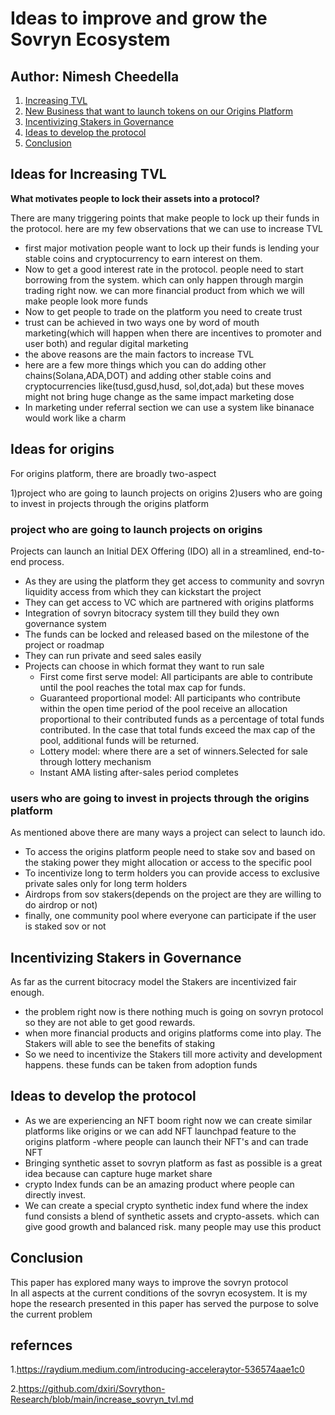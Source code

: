 Ideas to improve and grow the Sovryn Ecosystem
==============

 ## Author: Nimesh Cheedella ##
1. [Increasing TVL](#Ideas-For-Increasing-TVL)  
1. [New Business that want to launch tokens on our Origins Platform](#Ideas-For-origins-plafrom)
1. [Incentivizing Stakers in Governance](#Incentivizing-Stakers-in-Governance)
1. [Ideas to develop the protocol](#protocol-idea)
1. [Conclusion](#Conclusion)

<div id="Ideas-For-Increasing-TVL"></div>
 
 ## Ideas for Increasing TVL ##
**What motivates people to lock their assets into a protocol?**

There are many triggering points that make people to lock up their funds in the protocol. here are my few observations that we can  use to increase TVL

- first major motivation people want to lock up their funds is lending your stable coins and cryptocurrency to earn interest on them.
- Now to get a good interest rate in the protocol. people need to start borrowing from the system. which can only happen through margin
trading right now. we can more financial product from which we will make people look more funds 
- Now to get people to trade on the platform you need to create trust
- trust can be achieved in two ways one by word of mouth marketing(which will happen when there are incentives to promoter and user both) and regular   digital marketing 
- the above reasons are the main factors to increase TVL 
- here are a few more things which you can do adding other chains(Solana,ADA,DOT) and adding other stable coins and cryptocurrencies like(tusd,gusd,husd, sol,dot,ada) but these moves might not bring huge change as the same impact marketing dose
- In marketing under referral section we can use a system like  binanace would work like a charm
<div id="Ideas-For-origins-plafrom"></div>

## Ideas for origins ##
For origins platform, there are broadly two-aspect 

1)project who are going to launch projects on origins 
2)users who are going to invest in projects through the origins platform 

### project who are going to launch projects on origins ### 
Projects can launch an Initial DEX Offering (IDO) all in a streamlined, end-to-end process.
- As they are using the platform they get access to community and sovryn liquidity access from which they can kickstart the project
-  They can get access to VC which are partnered with origins platforms 
- Integration of sovryn bitocracy system till they build they own governance system  
- The funds can be locked and released based on the milestone of the project or roadmap
- They can run private and seed sales easily
- Projects can choose in which format they want to run sale
  - First come first serve model: All participants are able to contribute until the pool reaches the total max cap for funds.
  - Guaranteed proportional model: All participants who contribute within the open time period of the pool receive an allocation proportional to their contributed funds as a percentage of total funds contributed. In the case that total funds exceed the max cap of the pool, additional funds will be returned.
  - Lottery model: where there are a set of winners.Selected for sale through lottery mechanism 
  - Instant AMA listing after-sales period completes 

### users who are going to invest in projects through the origins platform ### 
    
 As mentioned above there are many ways a project can select to launch ido.
 - To access the origins platform people need to stake sov and based on the staking power they might allocation or access to the specific pool
 - To incentivize long to term holders you can provide access to exclusive private sales only for long term holders
 -  Airdrops from sov stakers(depends on the project are they are willing to do airdrop or not)
 -  finally, one community pool where everyone can participate if the user is staked sov or not


<div id="Incentivizing-Stakers-in-Governance"></div>

## Incentivizing Stakers in Governance ##
As far as the current bitocracy model the Stakers are incentivized fair enough.
- the problem right now is there nothing much is going on sovryn protocol so they are not able to get good rewards.
- when more financial products and origins platforms come into play. The Stakers will able to see the benefits of staking 
- So we need to incentivize the Stakers till more activity and development happens. these funds can be taken from adoption funds


<div id="protocol-idea"></div>

## Ideas to develop the protocol ##
 - As we are experiencing an NFT boom right now we can create similar platforms like origins or we can add NFT launchpad feature to the origins platform
-where people  can launch their NFT's and can trade NFT
- Bringing synthetic asset to sovryn platform as fast as possible is a great idea because can capture huge market share 
- crypto Index funds can be an amazing product where people can directly invest. 
- We can create a special crypto synthetic index fund where the index fund consists a blend of synthetic assets and crypto-assets. which can give good growth and balanced risk. many people may use this product 


<div id="Conclusion"></div>

## Conclusion ##
This paper has explored many ways to improve the sovryn protocol  
In all aspects at the current conditions of the sovryn ecosystem.
It is my hope the research presented in this paper has served the purpose to solve the current problem 

## refernces ##
1.https://raydium.medium.com/introducing-acceleraytor-536574aae1c0

2.https://github.com/dxiri/Sovrython-Research/blob/main/increase_sovryn_tvl.md
